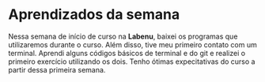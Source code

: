 # Aprendizados da semana

Nessa semana de início de curso na **Labenu**, baixei os programas que utilizaremos durante o curso. Além disso, tive meu primeiro contato com um terminal. Aprendi alguns códigos básicos de terminal e do git e realizei o primeiro exercício utilizando os dois. Tenho ótimas expecitativas do curso a partir dessa primeira semana.